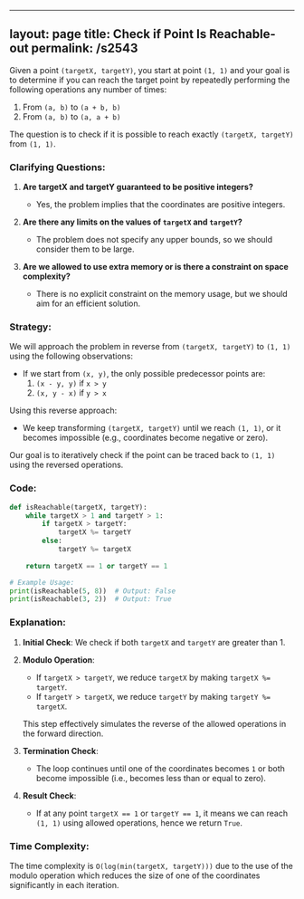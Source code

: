 
---
layout: page
title:  Check if Point Is Reachable-out
permalink: /s2543
---
Given a point `(targetX, targetY)`, you start at point `(1, 1)` and your goal is to determine if you can reach the target point by repeatedly performing the following operations any number of times:

1. From `(a, b)` to `(a + b, b)`
2. From `(a, b)` to `(a, a + b)`

The question is to check if it is possible to reach exactly `(targetX, targetY)` from `(1, 1)`.

### Clarifying Questions:
1. **Are targetX and targetY guaranteed to be positive integers?**
   - Yes, the problem implies that the coordinates are positive integers.
  
2. **Are there any limits on the values of `targetX` and `targetY`?**
   - The problem does not specify any upper bounds, so we should consider them to be large.

3. **Are we allowed to use extra memory or is there a constraint on space complexity?**
   - There is no explicit constraint on the memory usage, but we should aim for an efficient solution.

### Strategy:

We will approach the problem in reverse from `(targetX, targetY)` to `(1, 1)` using the following observations:

- If we start from `(x, y)`, the only possible predecessor points are:
  1. `(x - y, y)` if `x > y`
  2. `(x, y - x)` if `y > x`

Using this reverse approach:
- We keep transforming `(targetX, targetY)` until we reach `(1, 1)`, or it becomes impossible (e.g., coordinates become negative or zero).

Our goal is to iteratively check if the point can be traced back to `(1, 1)` using the reversed operations.

### Code:

```python
def isReachable(targetX, targetY):
    while targetX > 1 and targetY > 1:
        if targetX > targetY:
            targetX %= targetY
        else:
            targetY %= targetX
            
    return targetX == 1 or targetY == 1

# Example Usage:
print(isReachable(5, 8))  # Output: False
print(isReachable(3, 2))  # Output: True
```

### Explanation:

1. **Initial Check**: We check if both `targetX` and `targetY` are greater than 1.
2. **Modulo Operation**:
   - If `targetX > targetY`, we reduce `targetX` by making `targetX %= targetY`.
   - If `targetY > targetX`, we reduce `targetY` by making `targetY %= targetX`.
   
   This step effectively simulates the reverse of the allowed operations in the forward direction.
3. **Termination Check**:
   - The loop continues until one of the coordinates becomes `1` or both become impossible (i.e., becomes less than or equal to zero).
4. **Result Check**:
   - If at any point `targetX == 1` or `targetY == 1`, it means we can reach `(1, 1)` using allowed operations, hence we return `True`.

### Time Complexity:

The time complexity is `O(log(min(targetX, targetY)))` due to the use of the modulo operation which reduces the size of one of the coordinates significantly in each iteration.